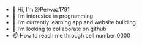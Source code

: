 - 👋 Hi, I’m @Perwaz1791
- 👀 I’m interested in programming 
- 🌱 I’m currently learning app and website building
- 💞️ I’m looking to collaborate on github
- 📫 How to reach me through cell number 0000

<!---
Perwaz1791/Perwaz1791 is a ✨ special ✨ repository because its `README.md` (this file) appears on your GitHub profile.
You can click the Preview link to take a look at your changes.
--->
